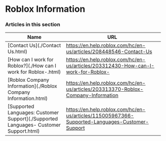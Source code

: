 # Roblox Information  
### Articles in this section
Name|URL
-|-
[Contact Us](./Contact Us.html) |https://en.help.roblox.com/hc/en-us/articles/208448546-Contact-Us
[How can I work for Roblox?](./How can I work for Roblox-.html) |https://en.help.roblox.com/hc/en-us/articles/203312430-How-can-I-work-for-Roblox-
[Roblox Company Information](./Roblox Company Information.html) |https://en.help.roblox.com/hc/en-us/articles/203313370-Roblox-Company-Information
[Supported Languages: Customer Support](./Supported Languages- Customer Support.html) |https://en.help.roblox.com/hc/en-us/articles/115005967366-Supported-Languages-Customer-Support